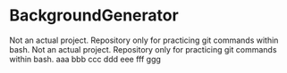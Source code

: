 # BackgroundGenerator
Not an actual project.  Repository only for practicing git commands within bash.
Not an actual project.  Repository only for practicing git commands within bash.
aaa bbb ccc ddd eee fff ggg